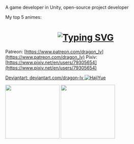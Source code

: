A game developer in Unity, open-source project developer

My top 5 animes:
 <h1 align="center"><a href="https://git.io/typing-svg"><img src="https://readme-typing-svg.demolab.com?font=JetBrains+Mono&pause=2000&color=F7C749&center=true&random=true&width=600&height=75&lines=Sword+Art+Online;Tonikawa%3A+Over+the+Moon+for+You;Arifureta%3A+From+Commonplace+to+World's+Strongest;Senryu+Girl;86" alt="Typing SVG" /></a></h1>

Patreon: [https://www.patreon.com/dragon_lv](https://www.patreon.com/dragon_lv)
Pixiv: [https://www.pixiv.net/en/users/79305654](https://www.pixiv.net/en/users/79305654)


[Deviantart: deviantart.com/dragon-lv
![HajiYue](https://images-wixmp-ed30a86b8c4ca887773594c2.wixmp.com/f/c9f04ae9-5791-414b-966c-b90e9579cacf/djpqmnp-167502a2-ea54-4e9f-a9fa-a695e5374527.png/v1/fill/w_1920,h_1080,q_80,strp/juri_detailed_minimalist_wallpaper_by_dragon_lv_djpqmnp-fullview.jpg?token=eyJ0eXAiOiJKV1QiLCJhbGciOiJIUzI1NiJ9.eyJzdWIiOiJ1cm46YXBwOjdlMGQxODg5ODIyNjQzNzNhNWYwZDQxNWVhMGQyNmUwIiwiaXNzIjoidXJuOmFwcDo3ZTBkMTg4OTgyMjY0MzczYTVmMGQ0MTVlYTBkMjZlMCIsIm9iaiI6W1t7ImhlaWdodCI6Ijw9MTA4MCIsInBhdGgiOiJcL2ZcL2M5ZjA0YWU5LTU3OTEtNDE0Yi05NjZjLWI5MGU5NTc5Y2FjZlwvZGpwcW1ucC0xNjc1MDJhMi1lYTU0LTRlOWYtYTlmYS1hNjk1ZTUzNzQ1MjcucG5nIiwid2lkdGgiOiI8PTE5MjAifV1dLCJhdWQiOlsidXJuOnNlcnZpY2U6aW1hZ2Uub3BlcmF0aW9ucyJdfQ.wipaYkY1ibEoELAnVs1pjxhB5RWbTNr4p5x5QMYc-70)
](https://www.deviantart.com/dragon-lv)

<p float="left">
  <img height="170em" align="center" src="https://github-readme-stats.vercel.app/api?username=Dragon-0609&show_icons=true&count_private=true&bg_color=1B1B1B&text_color=BBBBBB&icon_color=99202C&title_color=E0474B&border_color=7ECAFA" />
  <img height="170em" align="center" src="https://github-readme-stats.vercel.app/api/top-langs/?username=Dragon-0609&layout=compact&show_icons=true&langs_count=4&card_width=200&bg_color=1B1B1B&text_color=BBBBBB&icon_color=99202C&title_color=E0474B&border_color=7ECAFA" />
</p>
